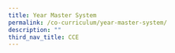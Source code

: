 ```yaml
---
title: Year Master System
permalink: /co-curriculum/year-master-system/
description: ""
third_nav_title: CCE
---
```

